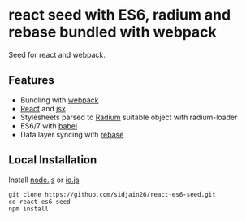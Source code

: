 # react seed with ES6, radium and rebase bundled with webpack

Seed for react and webpack.

## Features

* Bundling with [webpack](https://webpack.github.io/)
* [React](https://facebook.github.io/react/) and [jsx](https://facebook.github.io/react/docs/jsx-in-depth.html)
* Stylesheets parsed to [Radium](http://stack.formidable.com/radium/) suitable object with radium-loader
* ES6/7 with [babel](https://babeljs.io/)
* Data layer syncing with [rebase](https://github.com/tylermcginnis/re-base)

## Local Installation

Install [node.js](https://nodejs.org) or [io.js](https://iojs.org)
```
git clone https://github.com/sidjain26/react-es6-seed.git
cd react-es6-seed
npm install
```
